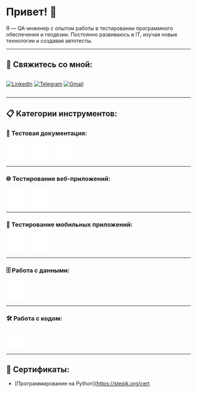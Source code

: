 # Привет! 👋

Я — QA-инженер с опытом работы в тестировании программного обеспечения и геодезии. Постоянно развиваюсь в IT, изучая новые технологии и создавая автотесты.

---

## 🌟 Свяжитесь со мной:

<div align="center" style="display: flex; gap: 10px;">

[![LinkedIn](https://img.shields.io/badge/-LinkedIn-090909?style=for-the-badge&logo=linkedin&logoColor=007BB6)](https://www.linkedin.com/in/wannatoqa/)
[![Telegram](https://img.shields.io/badge/-Telegram-090909?style=for-the-badge&logo=telegram&logoColor=27A0D9)](https://t.me/romalik)
[![Gmail](https://img.shields.io/badge/-Gmail-090909?style=for-the-badge&logo=gmail&logoColor=EA4335)](mailto:romaliku@gmail.com)

</div>

---

## 📋 Категории инструментов:

### 📝 Тестовая документация:
<div align="center" style="display: flex; gap: 15px;">
  <img src="ICONS/jira.png" alt="JIRA" width="50" height="50" title="JIRA">
  <img src="ICONS/qase.png" alt="Qase" width="50" height="50" title="Qase">
  <img src="ICONS/charles.png" alt="Charles Proxy" width="50" height="50" title="Charles Proxy">
</div>

---

### 🌐 Тестирование веб-приложений:
<div align="center" style="display: flex; gap: 15px;">
  <img src="ICONS/postman.png" alt="Postman" width="50" height="50" title="Postman">
  <img src="ICONS/python.png" alt="Python" width="50" height="50" title="Python">
</div>

---

### 📱 Тестирование мобильных приложений:
<div align="center" style="display: flex; gap: 15px;">
  <img src="ICONS/androidstudio.png" alt="Android Studio" width="50" height="50" title="Android Studio">
  <img src="ICONS/leica.png" alt="Leica Captivate" width="50" height="50" title="Leica Captivate">
</div>

---

### 🗄️ Работа с данными:
<div align="center" style="display: flex; gap: 15px;">
  <img src="ICONS/xampp.png" alt="XAMPP" width="50" height="50" title="XAMPP">
</div>

---

### 🛠️ Работа с кодом:
<div align="center" style="display: flex; gap: 15px;">
  <img src="ICONS/pycharm.png" alt="PyCharm" width="50" height="50" title="PyCharm">
</div>

---

## 📜 Сертификаты:

- [Программирование на Python](https://stepik.org/cert
